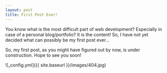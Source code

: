 ```yaml
---
layout: post
title: First Post Ever!
---
```


You know what is the most difficult part of web development? Especially in case of a personal blog/portfolio? It is the content! So, I have not yet decided what can possibly be my first post ever...

So, my first post, as you might have figured out by now, is under construction.
Hope to see you soon!

![_config.yml]({{ site.baseurl }}/images/404.jpg)

